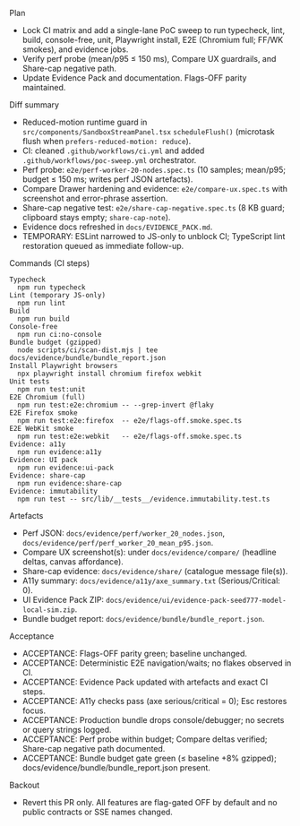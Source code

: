 Plan

- Lock CI matrix and add a single-lane PoC sweep to run typecheck, lint, build, console-free, unit, Playwright install, E2E (Chromium full; FF/WK smokes), and evidence jobs.
- Verify perf probe (mean/p95 ≤ 150 ms), Compare UX guardrails, and Share-cap negative path.
- Update Evidence Pack and documentation. Flags-OFF parity maintained.

Diff summary

- Reduced-motion runtime guard in `src/components/SandboxStreamPanel.tsx` `scheduleFlush()` (microtask flush when `prefers-reduced-motion: reduce`).
- CI: cleaned `.github/workflows/ci.yml` and added `.github/workflows/poc-sweep.yml` orchestrator.
- Perf probe: `e2e/perf-worker-20-nodes.spec.ts` (10 samples; mean/p95; budget ≤ 150 ms; writes perf JSON artefacts).
- Compare Drawer hardening and evidence: `e2e/compare-ux.spec.ts` with screenshot and error-phrase assertion.
- Share-cap negative test: `e2e/share-cap-negative.spec.ts` (8 KB guard; clipboard stays empty; `share-cap-note`).
- Evidence docs refreshed in `docs/EVIDENCE_PACK.md`.
- TEMPORARY: ESLint narrowed to JS-only to unblock CI; TypeScript lint restoration queued as immediate follow-up.

Commands (CI steps)

```
Typecheck
  npm run typecheck
Lint (temporary JS-only)
  npm run lint
Build
  npm run build
Console-free
  npm run ci:no-console
Bundle budget (gzipped)
  node scripts/ci/scan-dist.mjs | tee docs/evidence/bundle/bundle_report.json
Install Playwright browsers
  npx playwright install chromium firefox webkit
Unit tests
  npm run test:unit
E2E Chromium (full)
  npm run test:e2e:chromium -- --grep-invert @flaky
E2E Firefox smoke
  npm run test:e2e:firefox  -- e2e/flags-off.smoke.spec.ts
E2E WebKit smoke
  npm run test:e2e:webkit   -- e2e/flags-off.smoke.spec.ts
Evidence: a11y
  npm run evidence:a11y
Evidence: UI pack
  npm run evidence:ui-pack
Evidence: share-cap
  npm run evidence:share-cap
Evidence: immutability
  npm run test -- src/lib/__tests__/evidence.immutability.test.ts
```

Artefacts

- Perf JSON: `docs/evidence/perf/worker_20_nodes.json`, `docs/evidence/perf/perf_worker_20_mean_p95.json`.
- Compare UX screenshot(s): under `docs/evidence/compare/` (headline deltas, canvas affordance).
- Share-cap evidence: `docs/evidence/share/` (catalogue message file(s)).
- A11y summary: `docs/evidence/a11y/axe_summary.txt` (Serious/Critical: 0).
- UI Evidence Pack ZIP: `docs/evidence/ui/evidence-pack-seed777-model-local-sim.zip`.
- Bundle budget report: `docs/evidence/bundle/bundle_report.json`.

Acceptance

- ACCEPTANCE: Flags-OFF parity green; baseline unchanged.
- ACCEPTANCE: Deterministic E2E navigation/waits; no flakes observed in CI.
- ACCEPTANCE: Evidence Pack updated with artefacts and exact CI steps.
- ACCEPTANCE: A11y checks pass (axe serious/critical = 0); Esc restores focus.
- ACCEPTANCE: Production bundle drops console/debugger; no secrets or query strings logged.
- ACCEPTANCE: Perf probe within budget; Compare deltas verified; Share-cap negative path documented.
- ACCEPTANCE: Bundle budget gate green (≤ baseline +8% gzipped); docs/evidence/bundle/bundle_report.json present.

Backout

- Revert this PR only. All features are flag-gated OFF by default and no public contracts or SSE names changed.
